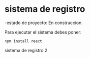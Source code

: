 <h1>sistema de registro</h1>
-estado de proyecto: En construccion.

Para ejecutar el sistema debes poner:

``` npm install react ```

sistema de registro 2
